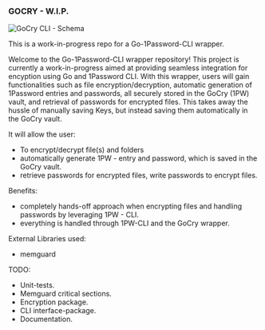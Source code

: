### GOCRY - W.I.P.

![GoCry CLI - Schema](https://i.ibb.co/rdF9cxG/Gocry-V2-draw.jpg)

This is a work-in-progress repo for a Go-1Password-CLI
wrapper. 


Welcome to the Go-1Password-CLI wrapper repository! This project is currently a work-in-progress aimed at providing seamless integration for encyption using Go and 1Password CLI. With this wrapper, users will gain functionalities such as file encryption/decryption, automatic generation of 1Password entries and passwords, all securely stored in the GoCry (1PW) vault, and retrieval of passwords for encrypted files. This takes away the hussle of manually saving Keys, but instead saving them automatically in the GoCry vault.


It will allow the user:
- To encrypt/decrypt file(s) and folders
- automatically generate 1PW - entry and password, which is saved in the GoCry vault.
- retrieve passwords for encrypted files, write passwords to encrypt files.

Benefits:
- completely hands-off approach when encrypting files and handling passwords by leveraging 1PW - CLI.
- everything is handled through 1PW-CLI and the GoCry wrapper.

External Libraries used:
- memguard


TODO:
- Unit-tests.
- Memguard critical sections.
- Encryption package.
- CLI interface-package.
- Documentation.
